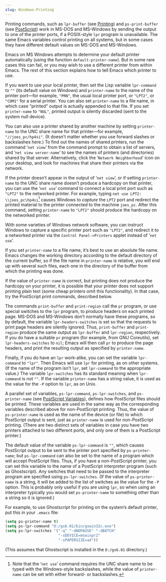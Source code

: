 ```yaml
---
slug: Windows-Printing
---
```


Printing commands, such as `lpr-buffer` (see [Printing](Printing)) and `ps-print-buffer` (see [PostScript](PostScript)) work in MS-DOS and MS-Windows by sending the output to one of the printer ports, if a POSIX-style `lpr` program is unavailable. The same Emacs variables control printing on all systems, but in some cases they have different default values on MS-DOS and MS-Windows.

Emacs on MS Windows attempts to determine your default printer automatically (using the function `default-printer-name`). But in some rare cases this can fail, or you may wish to use a different printer from within Emacs. The rest of this section explains how to tell Emacs which printer to use.

If you want to use your local printer, then set the Lisp variable `lpr-command` to `""` (its default value on Windows) and `printer-name` to the name of the printer port—for example, `"PRN"`, the usual local printer port, or `"LPT2"`, or `"COM1"` for a serial printer. You can also set `printer-name` to a file name, in which case “printed" output is actually appended to that file. If you set `printer-name` to `"NUL"`, printed output is silently discarded (sent to the system null device).

You can also use a printer shared by another machine by setting `printer-name` to the UNC share name for that printer—for example, `"//joes_pc/hp4si"`. (It doesn’t matter whether you use forward slashes or backslashes here.) To find out the names of shared printers, run the command ‘`net view`’ from the command prompt to obtain a list of servers, and ‘`net view server-name`’ to see the names of printers (and directories) shared by that server. Alternatively, click the ‘`Network Neighborhood`’ icon on your desktop, and look for machines that share their printers via the network.

If the printer doesn’t appear in the output of ‘`net view`’, or if setting `printer-name` to the UNC share name doesn’t produce a hardcopy on that printer, you can use the ‘`net use`’ command to connect a local print port such as `"LPT2"` to the networked printer. For example, typing `net use LPT2: \\joes_pc\hp4si`[^1] causes Windows to *capture* the `LPT2` port and redirect the printed material to the printer connected to the machine `joes_pc`. After this command, setting `printer-name` to `"LPT2"` should produce the hardcopy on the networked printer.

With some varieties of Windows network software, you can instruct Windows to capture a specific printer port such as `"LPT2"`, and redirect it to a networked printer via the `Control Panel->Printers`<!-- /@w --> applet instead of ‘`net use`’.

If you set `printer-name` to a file name, it’s best to use an absolute file name. Emacs changes the working directory according to the default directory of the current buffer, so if the file name in `printer-name` is relative, you will end up with several such files, each one in the directory of the buffer from which the printing was done.

If the value of `printer-name` is correct, but printing does not produce the hardcopy on your printer, it is possible that your printer does not support printing plain text (some cheap printers omit this functionality). In that case, try the PostScript print commands, described below.

The commands `print-buffer` and `print-region` call the `pr` program, or use special switches to the `lpr` program, to produce headers on each printed page. MS-DOS and MS-Windows don’t normally have these programs, so by default, the variable `lpr-headers-switches` is set so that the requests to print page headers are silently ignored. Thus, `print-buffer` and `print-region` produce the same output as `lpr-buffer` and `lpr-region`, respectively. If you do have a suitable `pr` program (for example, from GNU Coreutils), set `lpr-headers-switches` to `nil`; Emacs will then call `pr` to produce the page headers, and print the resulting output as specified by `printer-name`.

Finally, if you do have an `lpr` work-alike, you can set the variable `lpr-command` to `"lpr"`. Then Emacs will use `lpr` for printing, as on other systems. (If the name of the program isn’t `lpr`, set `lpr-command` to the appropriate value.) The variable `lpr-switches` has its standard meaning when `lpr-command` is not `""`. If the variable `printer-name` has a string value, it is used as the value for the `-P` option to `lpr`, as on Unix.

A parallel set of variables, `ps-lpr-command`, `ps-lpr-switches`, and `ps-printer-name` (see [PostScript Variables](PostScript-Variables)), defines how PostScript files should be printed. These variables are used in the same way as the corresponding variables described above for non-PostScript printing. Thus, the value of `ps-printer-name` is used as the name of the device (or file) to which PostScript output is sent, just as `printer-name` is used for non-PostScript printing. (There are two distinct sets of variables in case you have two printers attached to two different ports, and only one of them is a PostScript printer.)

The default value of the variable `ps-lpr-command` is `""`, which causes PostScript output to be sent to the printer port specified by `ps-printer-name`; but `ps-lpr-command` can also be set to the name of a program which will accept PostScript files. Thus, if you have a non-PostScript printer, you can set this variable to the name of a PostScript interpreter program (such as Ghostscript). Any switches that need to be passed to the interpreter program are specified using `ps-lpr-switches`. (If the value of `ps-printer-name` is a string, it will be added to the list of switches as the value for the `-P` option. This is probably only useful if you are using `lpr`, so when using an interpreter typically you would set `ps-printer-name` to something other than a string so it is ignored.)

For example, to use Ghostscript for printing on the system’s default printer, put this in your `.emacs` file:

```lisp
(setq ps-printer-name t)
(setq ps-lpr-command "D:/gs6.01/bin/gswin32c.exe")
(setq ps-lpr-switches '("-q" "-dNOPAUSE" "-dBATCH"
                        "-sDEVICE=mswinpr2"
                        "-sPAPERSIZE=a4"))
```

(This assumes that Ghostscript is installed in the `D:/gs6.01` directory.)

[^1]: Note that the ‘`net use`’ command requires the UNC share name to be typed with the Windows-style backslashes, while the value of `printer-name` can be set with either forward- or backslashes.
